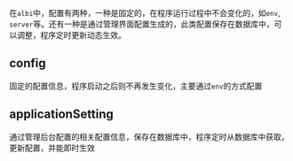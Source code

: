 在`albi`中，配置有两种，一种是固定的，在程序运行过程中不会变化的，如`env`, `server`等。还有一种是通过管理界面配置生成的，此类配置保存在数据库中，可以调整，程序定时更新动态生效。

## config

固定的配置信息，程序启动之后则不再发生变化，主要通过`env`的方式配置

## applicationSetting

通过管理后台配置的相关配置信息，保存在数据库中，程序定时从数据库中获取，更新配置，并能即时生效